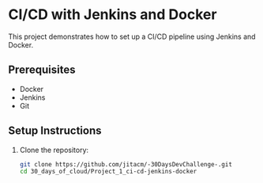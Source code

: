 # CI/CD with Jenkins and Docker

This project demonstrates how to set up a CI/CD pipeline using Jenkins and Docker.

## Prerequisites

- Docker
- Jenkins
- Git

## Setup Instructions

1. Clone the repository:
   ```bash
   git clone https://github.com/jitacm/-30DaysDevChallenge-.git
   cd 30_days_of_cloud/Project_1_ci-cd-jenkins-docker
   ```
